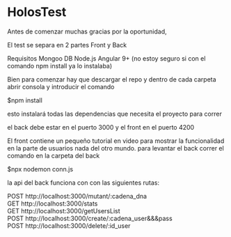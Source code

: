 # HolosTest


Antes de comenzar muchas gracias por la oportunidad,

El test se separa en 2 partes Front y Back

Requisitos Mongoo DB Node.js Angular 9+ (no estoy seguro si con el comando npm install ya lo instalaba)

Bien para comenzar hay que descargar el repo y dentro de cada carpeta abrir consola y introducir el comando

$npm install

esto instalará todas las dependencias que necesita el proyecto para correr

el back debe estar en el puerto 3000 y el front en el puerto 4200

El front contiene un pequeño tutorial en video para mostrar la funcionalidad en la parte de usuarios nada del otro mundo. 
para levantar el back correr el comando en la carpeta del back

$npx nodemon conn.js

la api del back funciona con con las siguientes rutas:  

POST http://localhost:3000/mutant/:cadena_dna  
GET http://localhost:3000/stats  
GET http://localhost:3000/getUsersList  
POST http://localhost:3000/create/:cadena_user&&&pass  
POST http://localhost:3000/delete/:id_user  
